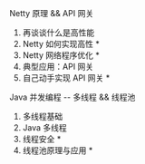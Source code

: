 Netty 原理 && API 网关
1. 再谈谈什么是高性能
2. Netty 如何实现高性 *
3. Netty 网络程序优化 *
4. 典型应用：API 网关
5. 自己动手实现 API 网关 *

Java 并发编程 -- 多线程 && 线程池
1. 多线程基础
2. Java 多线程
3. 线程安全 *
4. 线程池原理与应用 *